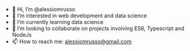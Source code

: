 - 👋 Hi, I’m @alessiomrusso
- 👀 I’m interested in web development and data science
- 🌱 I’m currently learning data science
- 💞️ I’m looking to collaborate on projects involving ES6, Typescript and NodeJs
- 📫 How to reach me: alessiomrusso@gmail.com

<!---
alessiomrusso/alessiomrusso is a ✨ special ✨ repository because its `README.md` (this file) appears on your GitHub profile.
You can click the Preview link to take a look at your changes.
--->
